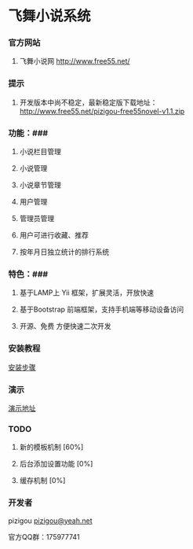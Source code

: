# 飞舞小说系统 #

### 官方网站 ###

1. 飞舞小说网 http://www.free55.net/

### 提示 ###
1. 开发版本中尚不稳定，最新稳定版下载地址：http://www.free55.net/pizigou-free55novel-v1.1.zip

### 功能：###

1. 小说栏目管理

2. 小说管理

3. 小说章节管理

4. 用户管理

5. 管理员管理

6. 用户可进行收藏、推荐

7. 按年月日独立统计的排行系统


### 特色：###

1. 基于LAMP上 Yii 框架，扩展灵活，开放快速

2. 基于Bootstrap 前端框架，支持手机端等移动设备访问

3. 开源、免费 方便快速二次开发

### 安装教程 ###

[安装步骤](http://git.oschina.net/pizigou/free55novel/wikis/%E5%AE%89%E8%A3%85%E6%AD%A5%E9%AA%A4 "安装步骤")

### 演示 ###

[演示地址](http://free55.net/demo "演示地址")

### TODO ###

1. 新的模板机制 [60%]

2. 后台添加设置功能 [0%]

3. 缓存机制 [0%]

### 开发者 ###

pizigou <pizigou@yeah.net>

官方QQ群：175977741